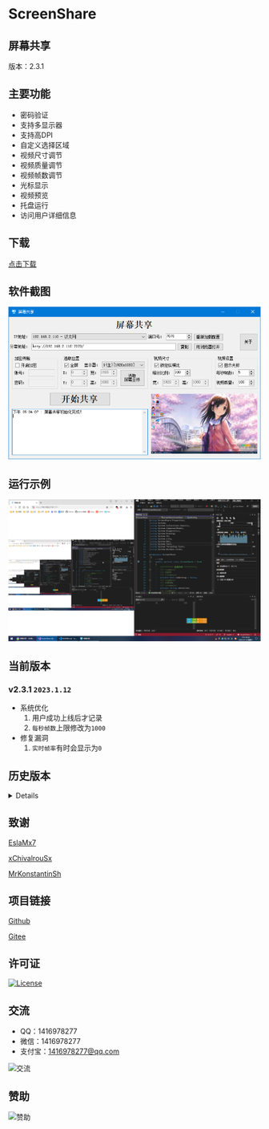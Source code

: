 # ScreenShare

## 屏幕共享

版本：2.3.1

## 主要功能

- 密码验证
- 支持多显示器
- 支持高DPI
- 自定义选择区域
- 视频尺寸调节
- 视频质量调节
- 视频帧数调节
- 光标显示
- 视频预览
- 托盘运行
- 访问用户详细信息

## 下载

[点击下载](https://gitee.com/ALI1416/ScreenShare/releases/download/v2.3.1/ScreenShare.zip)

## 软件截图

![软件截图](img/软件截图.png)

## 运行示例

![运行示例](img/运行示例.png)

## 当前版本

### v2.3.1 `2023.1.12`

- 系统优化
  1. 用户成功上线后才记录
  2. `每秒帧数`上限修改为`1000`
- 修复漏洞
  1. `实时帧率`有时会显示为`0`

## 历史版本

<details>

### v2.3.0 `2023.1.10`

- 新增功能
  1. 图片使用webSocket推流
  2. 前端页面显示`实时帧率`
  3. `主界面`的预览图上显示`实时帧率`
  4. `用户在线历史界面`显示更多信息
- 系统优化
  1. 仅在需要时捕获屏幕

### v2.2.0 `2022.12.13`

- 新增功能
  1. 图片使用socket推流
  2. `用户在线数量`和`用户在线历史`功能
  3. `清空日志`功能
- 系统优化
  1. 优化代码可读性
  2. 优化页面显示
  3. http服务器使用异步方式
  4. `每秒帧数`为`0`时以最快速度刷新
- 修复漏洞
  1. `选取屏幕坐标`宽和高都少`1`个像素

### v2.1.1 `2022.11.17`

- 系统优化
  1. 删除防火墙规则
- 修复漏洞
  1. 屏幕分辨率不是`1920x1080`启动后闪退
  2. 启动后立即点击`用浏览器打开`闪退

### v2.1.0 `2022.11.16`

- 新增功能
  1. 获取视频信息接口
- 系统优化
  1. 完善提示
  2. 美化网页
- 修复漏洞
  1. 屏幕分辨率不是`1920x1080`启动后闪退

### v2.0.1 `2022.7.16`

- 修复漏洞
  1. 视频尺寸返回给前端错误

### v2.0.0 `2022.7.16`

- 新增功能
  1. 支持多显示器
  2. 支持高DPI
  3. 托盘运行
- 系统优化
  1. `关于`使用`HTML`显示
  2. 屏幕截图优化
  3. 自定义选择区域优化
  4. 添加防火墙规则
- 修复漏洞
  1. 剪切板复制报错
  2. 外网无法访问

### v1.0.0 `2020.10.5`

- 支持功能
  1. 加密传输
  2. 自定义选择区域
  3. 视频尺寸调节
  4. 视频质量调节
  5. 视频帧数调节
  6. 光标显示
  7. 视频预览

</details>

## 致谢

[EslaMx7](https://github.com/EslaMx7/ScreenTask)

[xChivalrouSx](https://github.com/xChivalrouSx/CaptureScreen)

[MrKonstantinSh](https://github.com/MrKonstantinSh/OpenScreen)

## 项目链接

[Github](https://github.com/ALI1416/ScreenShare)

[Gitee](https://gitee.com/ALI1416/ScreenShare)

## 许可证

[![License](https://img.shields.io/badge/license-BSD-brightgreen)](https://opensource.org/licenses/BSD-3-Clause)

## 交流

- QQ：1416978277
- 微信：1416978277
- 支付宝：1416978277@qq.com

![交流](https://cdn.jsdelivr.net/gh/ALI1416/ALI1416/image/contact.png)

## 赞助

![赞助](https://cdn.jsdelivr.net/gh/ALI1416/ALI1416/image/donate.png)
